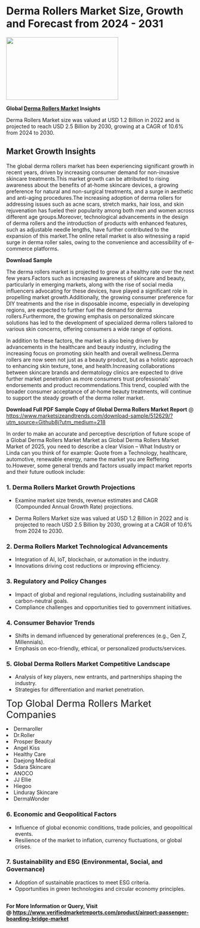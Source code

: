 <H1>Derma Rollers Market Size, Growth and Forecast from 2024 - 2031</H1><img class="aligncenter size-medium wp-image-584254" src="https://thirdeyenews.in/wp-content/uploads/2024/09/Global-Market-Research-300x168.jpeg" alt="" width="300" height="168" /><p><strong>Global&nbsp;<a href="https://www.marketsizeandtrends.com/download-sample/512629/?utm_source=Github8j?utm_medium=218">Derma Rollers Market</a> Insights</strong></p><p>Derma Rollers Market size was valued at USD 1.2 Billion in 2022 and is projected to reach USD 2.5 Billion by 2030, growing at a CAGR of 10.6% from 2024 to 2030.</p><p><h2>Market Growth Insights</h2> <p>The global derma rollers market has been experiencing significant growth in recent years, driven by increasing consumer demand for non-invasive skincare treatments.This market growth can be attributed to rising awareness about the benefits of at-home skincare devices, a growing preference for natural and non-surgical treatments, and a surge in aesthetic and anti-aging procedures.The increasing adoption of derma rollers for addressing issues such as acne scars, stretch marks, hair loss, and skin rejuvenation has fueled their popularity among both men and women across different age groups.Moreover, technological advancements in the design of derma rollers and the introduction of products with enhanced features, such as adjustable needle lengths, have further contributed to the expansion of this market.The online retail market is also witnessing a rapid surge in derma roller sales, owing to the convenience and accessibility of e-commerce platforms.</p> <p><strong>Download Sample</strong></p> <p>The derma rollers market is projected to grow at a healthy rate over the next few years.Factors such as increasing awareness of skincare and beauty, particularly in emerging markets, along with the rise of social media influencers advocating for these devices, have played a significant role in propelling market growth.Additionally, the growing consumer preference for DIY treatments and the rise in disposable income, especially in developing regions, are expected to further fuel the demand for derma rollers.Furthermore, the growing emphasis on personalized skincare solutions has led to the development of specialized derma rollers tailored to various skin concerns, offering consumers a wide range of options.</p> <p>In addition to these factors, the market is also being driven by advancements in the healthcare and beauty industry, including the increasing focus on promoting skin health and overall wellness.Derma rollers are now seen not just as a beauty product, but as a holistic approach to enhancing skin texture, tone, and health.Increasing collaborations between skincare brands and dermatology clinics are expected to drive further market penetration as more consumers trust professionals' endorsements and product recommendations.This trend, coupled with the broader consumer acceptance of at-home beauty treatments, will continue to support the steady growth of the derma roller market.</p> <p><span class=""><strong>Download Full PDF Sample Copy of Global Derma Rollers Market Report</strong> @ <a href="https://www.marketsizeandtrends.com/download-sample/512629/?utm_source=Github8j?utm_medium=218" target="_blank">https://www.marketsizeandtrends.com/download-sample/512629/?utm_source=Github8j?utm_medium=218</a></span></p><p>In order to make an accurate and perceptive description of future scope of a Global&nbsp;Derma Rollers Market Market as Global&nbsp;Derma Rollers Market Market of 2025, you need to describe a clear Vision &ndash; What Industry or Linda can you think of for example: Quote from a Technology, healthcare, automotive, renewable energy, name the market you are Reffering to.However, some general trends and factors usually impact market reports and their future outlook include:</p><h3>1.&nbsp;<strong>Derma Rollers Market Growth Projections</strong></h3><ul><li>Examine market size trends, revenue estimates and CAGR (Compounded Annual Growth Rate) projections.</li><li><p>Derma Rollers Market size was valued at USD 1.2 Billion in 2022 and is projected to reach USD 2.5 Billion by 2030, growing at a CAGR of 10.6% from 2024 to 2030.</p></li></ul><h3>2.&nbsp;<strong>Derma Rollers Market Technological Advancements</strong></h3><ul><li>Integration of AI, IoT, blockchain, or automation in the industry.</li><li>Innovations driving cost reductions or improving efficiency.</li></ul><h3>3.&nbsp;<strong>Regulatory and Policy Changes</strong></h3><ul><li>Impact of global and regional regulations, including sustainability and carbon-neutral goals.</li><li>Compliance challenges and opportunities tied to government initiatives.</li></ul><h3>4.&nbsp;<strong>Consumer Behavior Trends</strong></h3><ul><li>Shifts in demand influenced by generational preferences (e.g., Gen Z, Millennials).</li><li>Emphasis on eco-friendly, ethical, or personalized products/services.</li></ul><h3>5.&nbsp;<strong>Global Derma Rollers Market Competitive Landscape</strong></h3><ul><li>Analysis of key players, new entrants, and partnerships shaping the industry.</li><li>Strategies for differentiation and market penetration.</li></ul><p data-pm-slice="1 1 []"><span style="color: inherit; font-family: inherit; font-size: 25px;">Top Global Derma Rollers Market Companies</span></p><div class="" data-test-id=""><p><li>Dermaroller</li><li> Dr.Roller</li><li> Prosper Beauty</li><li> Angel Kiss</li><li> Healthy Care</li><li> Daejong Medical</li><li> Sdara Skincare</li><li> ANOCO</li><li> JJ Ellie</li><li> Hiegoo</li><li> Linduray Skincare</li><li> DermaWonder</li></p></div><h3>6.&nbsp;<strong>Economic and Geopolitical Factors</strong></h3><ul><li>Influence of global economic conditions, trade policies, and geopolitical events.</li><li>Resilience of the market to inflation, currency fluctuations, or global crises.</li></ul><h3>7.&nbsp;<strong>Sustainability and ESG (Environmental, Social, and Governance)</strong></h3><ul><li>Adoption of sustainable practices to meet ESG criteria.</li><li>Opportunities in green technologies and circular economy principles.</li></ul><h2><strong style="font-size: 14px;">For More Information or Query, Visit @&nbsp;</strong><a style="background-color: #ffffff; font-size: 14px;" href="https://www.marketsizeandtrends.com/report/derma-rollers-market/" target="_blank">https://www.verifiedmarketreports.com/product/airport-passenger-boarding-bridge-market</a></h2>